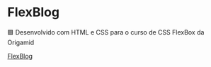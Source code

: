 # FlexBlog
🟪  Desenvolvido com HTML e CSS para o curso de CSS FlexBox da Origamid

[FlexBlog](https://brunobatalha.github.io/FlexBlog/) 

